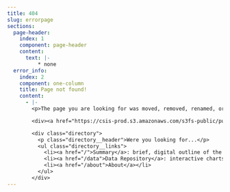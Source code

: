 ```yaml
---
title: 404
slug: errorpage
sections:
  page-header:
    index: 1
    component: page-header
    content:
      text: |-
          * none
  error_info:
    index: 2
    component: one-column
    title: Page not found!
    content:
      - |-
        <p>The page you are looking for was moved, removed, renamed, or might never have existed. We apologize for the inconvenience!</p>

        <div><a href="https://csis-prod.s3.amazonaws.com/s3fs-public/publication/180613_Glaser_NewSouthboundPolicy_Web.pdf?AcoayLFliB9_iAvbmYvP_jM27mEXw5xL" className="download"><span class="icon-download">Download the Print Report</span></a></div>

        <div class="directory">
          <p class="directory__header">Were you looking for...</p>
          <ul class="directory__links">
            <li><a href="/">Summary</a>: brief, digital outline of the printed material</li>
            <li><a href="/data">Data Repository</a>: interactive charts and graphs of data in the report</li>
            <li><a href="/about">About</a></li>
          </ul>
        </div>
---
```


